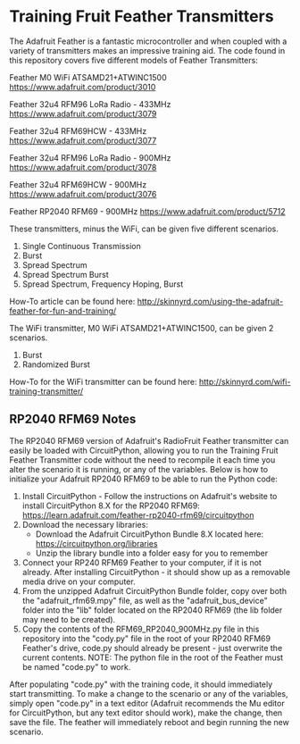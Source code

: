 # Training Fruit Feather Transmitters
The Adafruit Feather is a fantastic microcontroller and when coupled with a variety of transmitters makes an impressive training aid. The code found in this repository covers five different models of Feather Transmitters:

Feather M0 WiFi ATSAMD21+ATWINC1500 https://www.adafruit.com/product/3010

Feather 32u4 RFM96 LoRa Radio - 433MHz https://www.adafruit.com/product/3079

Feather 32u4 RFM69HCW - 433MHz https://www.adafruit.com/product/3077

Feather 32u4 RFM96 LoRa Radio - 900MHz https://www.adafruit.com/product/3078

Feather 32u4 RFM69HCW - 900MHz https://www.adafruit.com/product/3076

Feather RP2040 RFM69 - 900MHz https://www.adafruit.com/product/5712

These transmitters, minus the WiFi, can be given five different scenarios.
1. Single Continuous Transmission
2. Burst
3. Spread Spectrum
4. Spread Spectrum Burst
5. Spread Spectrum, Frequency Hoping, Burst

How-To article can be found here: http://skinnyrd.com/using-the-adafruit-feather-for-fun-and-training/

The WiFi transmitter, M0 WiFi ATSAMD21+ATWINC1500, can be given 2 scenarios.
1. Burst
2. Randomized Burst

How-To for the WiFi transmitter can be found here: http://skinnyrd.com/wifi-training-transmitter/

## RP2040 RFM69 Notes
The RP2040 RFM69 version of Adafruit's RadioFruit Feather transmitter can easily be loaded with CircuitPython, allowing you to run the Training Fruit Feather Transmitter code without the need to recompile it each time you alter the scenario it is running, or any of the variables.  Below is how to initialize your Adafruit RP2040 RFM69 to be able to run the Python code:

1. Install CircuitPython - Follow the instructions on Adafruit's website to install CircuitPython 8.X for the RP2040 RFM69: https://learn.adafruit.com/feather-rp2040-rfm69/circuitpython
2. Download the necessary libraries:
   - Download the Adafruit CircuitPython Bundle 8.X located here: https://circuitpython.org/libraries
   - Unzip the library bundle into a folder easy for you to remember
3. Connect your RP240 RFM69 Feather to your computer, if it is not already.  After installing CircuitPython - it should show up as a removable media drive on your computer.
4. From the unzipped Adafruit CircuitPython Bundle folder, copy over both the "adafruit_rfm69.mpy" file, as well as the "adafruit_bus_device" folder into the "lib" folder located on the RP2040 RFM69 (the lib folder may need to be created).
5. Copy the contents of the RFM69_RP2040_900MHz.py file in this repository into the "cody.py" file in the root of your RP2040 RFM69 Feather's drive, code.py should already be present - just overwrite the current contents. NOTE: The python file in the root of the Feather must be named "code.py" to work.

After populating "code.py" with the training code, it should immediately start transmitting.  To make a change to the scenario or any of the variables, simply open "code.py" in a text editor (Adafruit recommends the Mu editor for CircuitPython, but any text editor should work), make the change, then save the file.  The feather will immediately reboot and begin running the new scenario. 


